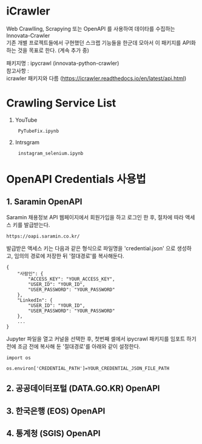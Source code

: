 # iCrawler

Web Crawlling, Scrapying 또는 OpenAPI 를 사용하여 데이타를 수집하는 Innovata-Crawler  
기존 개별 프로젝트들에서 구현했던 스크랩 기능들을 한군데 모아서 이 패키지를 API화 하는 것을 목표로 한다. (계속 추가 중)  
  
패키지명 : ipycrawl (innovata-python-crawler)  
참고사항 :  
icrawler 패키지와 다름 (https://icrawler.readthedocs.io/en/latest/api.html)  



# Crawling Service List 

1. YouTube  

        PyTubeFix.ipynb 

2. Intrsgram  

        instagram_selenium.ipynb




# OpenAPI Credentials 사용법

## 1. Saramin OpenAPI 


Saramin 채용정보 API 웹페이지에서 회원가입을 하고 로그인 한 후, 절차에 따라 액세스 키를 발급받는다.

    https://oapi.saramin.co.kr/

발급받은 액세스 키는 다음과 같은 형식으로 파일명을 'credential.json' 으로 생성하고, 임의의 경로에 저장한 뒤 '절대경로'를 복사해둔다.

    {
        "사람인": {
            "ACCESS_KEY": "YOUR_ACCESS_KEY",
            "USER_ID": "YOUR_ID",
            "USER_PASSWORD": "YOUR_PASSWORD"
        },
        "LinkedIn": {
            "USER_ID": "YOUR_ID",
            "USER_PASSWORD": "YOUR_PASSWORD"
        },
        ...
    }

Jupyter 파일을 열고 커널을 선택한 후, 첫번째 셀에서 ipycrawl 패키지를 임포트 하기 전에 조금 전에 복사해 둔 '절대경로'를 아래와 같이 설정한다.

    import os

    os.environ['CREDENTIAL_PATH']=YOUR_CREDENTIAL_JSON_FILE_PATH



## 2. 공공데이터포털 (DATA.GO.KR) OpenAPI

## 3. 한국은행 (EOS) OpenAPI

## 4. 통계청 (SGIS) OpenAPI